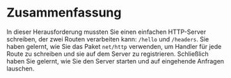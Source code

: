 # Zusammenfassung

In dieser Herausforderung mussten Sie einen einfachen HTTP-Server schreiben, der zwei Routen verarbeiten kann: `/hello` und `/headers`. Sie haben gelernt, wie Sie das Paket `net/http` verwenden, um Handler für jede Route zu schreiben und sie auf dem Server zu registrieren. Schließlich haben Sie gelernt, wie Sie den Server starten und auf eingehende Anfragen lauschen.
